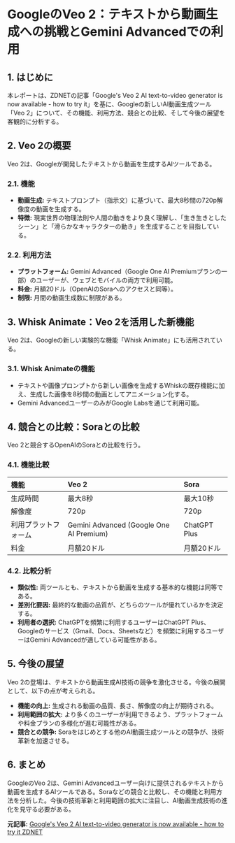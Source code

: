 # GoogleのVeo 2：テキストから動画生成への挑戦とGemini Advancedでの利用

## 1. はじめに

本レポートは、ZDNETの記事「Google's Veo 2 AI text-to-video generator is now available - how to try it」を基に、Googleの新しいAI動画生成ツール「Veo 2」について、その機能、利用方法、競合との比較、そして今後の展望を客観的に分析する。

## 2. Veo 2の概要

Veo 2は、Googleが開発したテキストから動画を生成するAIツールである。

### 2.1. 機能

* **動画生成:** テキストプロンプト（指示文）に基づいて、最大8秒間の720p解像度の動画を生成する。
* **特徴:** 現実世界の物理法則や人間の動きをより良く理解し、「生き生きとしたシーン」と「滑らかなキャラクターの動き」を生成することを目指している。

### 2.2. 利用方法

* **プラットフォーム:** Gemini Advanced（Google One AI Premiumプランの一部）のユーザーが、ウェブとモバイルの両方で利用可能。
* **料金:** 月額20ドル（OpenAIのSoraへのアクセスと同等）。
* **制限:** 月間の動画生成数に制限がある。

## 3. Whisk Animate：Veo 2を活用した新機能

Veo 2は、Googleの新しい実験的な機能「Whisk Animate」にも活用されている。

### 3.1. Whisk Animateの機能

* テキストや画像プロンプトから新しい画像を生成するWhiskの既存機能に加え、生成した画像を8秒間の動画としてアニメーション化する。
* Gemini AdvancedユーザーのみがGoogle Labsを通じて利用可能。

## 4. 競合との比較：Soraとの比較

Veo 2と競合するOpenAIのSoraとの比較を行う。

### 4.1. 機能比較

| 機能 | Veo 2 | Sora |
| :------------- | :---------------------------------- | :--------------------------------- |
| 生成時間 | 最大8秒 | 最大10秒 |
| 解像度 | 720p | 720p |
| 利用プラットフォーム | Gemini Advanced (Google One AI Premium) | ChatGPT Plus |
| 料金 | 月額20ドル | 月額20ドル |

### 4.2. 比較分析

* **類似性:** 両ツールとも、テキストから動画を生成する基本的な機能は同等である。
* **差別化要因:** 最終的な動画の品質が、どちらのツールが優れているかを決定する。
* **利用者の選択:** ChatGPTを頻繁に利用するユーザーはChatGPT Plus、Googleのサービス（Gmail、Docs、Sheetsなど）を頻繁に利用するユーザーはGemini Advancedが適している可能性がある。

## 5. 今後の展望

Veo 2の登場は、テキストから動画生成AI技術の競争を激化させる。今後の展開として、以下の点が考えられる。

* **機能の向上:** 生成される動画の品質、長さ、解像度の向上が期待される。
* **利用範囲の拡大:** より多くのユーザーが利用できるよう、プラットフォームや料金プランの多様化が進む可能性がある。
* **競合との競争:** Soraをはじめとする他のAI動画生成ツールとの競争が、技術革新を加速させる。

## 6. まとめ

GoogleのVeo 2は、Gemini Advancedユーザー向けに提供されるテキストから動画を生成するAIツールである。Soraなどの競合と比較し、その機能と利用方法を分析した。今後の技術革新と利用範囲の拡大に注目し、AI動画生成技術の進化を見守る必要がある。


**元記事:** [Google's Veo 2 AI text-to-video generator is now available - how to try it ZDNET](https://www.zdnet.com/article/googles-veo-2-ai-text-to-video-generator-is-now-available-how-to-try-it/)